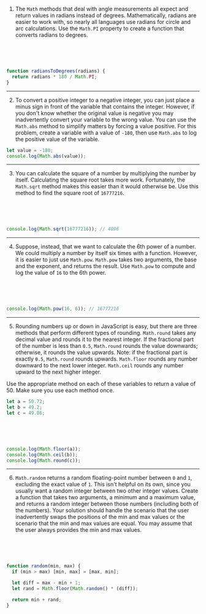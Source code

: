 1. The `Math` methods that deal with angle measurements all expect and return values in radians instead of degrees. Mathematically, radians are easier to work with, so nearly all languages use radians for circle and arc calculations. Use the `Math.PI` property to create a function that converts radians to degrees.

<br>
<br>
<br>

```js
function radiansToDegrees(radians) {
  return radians * 180 / Math.PI;
}
```

---

2. To convert a positive integer to a negative integer, you can just place a minus sign in front of the variable that contains the integer. However, if you don't know whether the original value is negative you may inadvertently convert your variable to the wrong value. You can use the `Math.abs` method to simplify matters by forcing a value positive. For this problem, create a variable with a value of `-180`, then use `Math.abs` to log the positive value of the variable.

```js
let value = -180;
console.log(Math.abs(value));
```

---

3. You can calculate the square of a number by multiplying the number by itself. Calculating the square root takes more work. Fortunately, the `Math.sqrt` method makes this easier than it would otherwise be. Use this method to find the square root of `16777216`.

<br>
<br>
<br>

```js
console.log(Math.sqrt(16777216)); // 4096
```

---

4. Suppose, instead, that we want to calculate the 6th power of a number. We could multiply a number by itself six times with a function. However, it is easier to just use `Math.pow`. `Math.pow` takes two arguments, the base and the exponent, and returns the result. Use `Math.pow` to compute and log the value of `16` to the 6th power.

<br>
<br>
<br>

```js
console.log(Math.pow(16, 6)); // 16777216
```

---

5. Rounding numbers up or down in JavaScript is easy, but there are three methods that perform different types of rounding. `Math.round` takes any decimal value and rounds it to the nearest integer. If the fractional part of the number is less than `0.5`, `Math.round` rounds the value downwards; otherwise, it rounds the value upwards. Note: if the fractional part is exactly `0.5`, `Math.round` rounds upwards. `Math.floor` rounds any number downward to the next lower integer. `Math.ceil` rounds any number upward to the next higher integer.

Use the appropriate method on each of these variables to return a value of 50. Make sure you use each method once.

```js
let a = 50.72;
let b = 49.2;
let c = 49.86;
```

<br>
<br>
<br>

```js
console.log(Math.floor(a));
console.log(Math.ceil(b));
console.log(Math.round(c));
```

---

6. `Math.random` returns a random floating-point number between `0` and `1`, excluding the exact value of `1`. This isn't helpful on its own, since you usually want a random integer between two other integer values. Create a function that takes two arguments, a minimum and a maximum value, and returns a random integer between those numbers (including both of the numbers). Your solution should handle the scenario that the user inadvertently swaps the positions of the min and max values or the scenario that the min and max values are equal. You may assume that the user always provides the min and max values.

<br>
<br>
<br>

```js
function random(min, max) {
  if (min > max) [min, max] = [max, min];

  let diff = max - min + 1;
  let rand = Math.floor(Math.random() * (diff));

  return min + rand;
}
```
